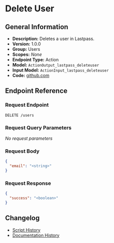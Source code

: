 <!-- BEGIN GENERATED CONTENT -->
# Delete User

## General Information

- **Description:** Deletes a user in Lastpass.
- **Version:** 1.0.0
- **Group:** Users
- **Scopes:** _None_
- **Endpoint Type:** Action
- **Model:** `ActionOutput_lastpass_deleteuser`
- **Input Model:** `ActionInput_lastpass_deleteuser`
- **Code:** [github.com](https://github.com/NangoHQ/integration-templates/tree/main/integrations/lastpass/actions/delete-user.ts)


## Endpoint Reference

### Request Endpoint

`DELETE /users`

### Request Query Parameters

_No request parameters_

### Request Body

```json
{
  "email": "<string>"
}
```

### Request Response

```json
{
  "success": "<boolean>"
}
```

## Changelog

- [Script History](https://github.com/NangoHQ/integration-templates/commits/main/integrations/lastpass/actions/delete-user.ts)
- [Documentation History](https://github.com/NangoHQ/integration-templates/commits/main/integrations/lastpass/actions/delete-user.md)

<!-- END  GENERATED CONTENT -->

